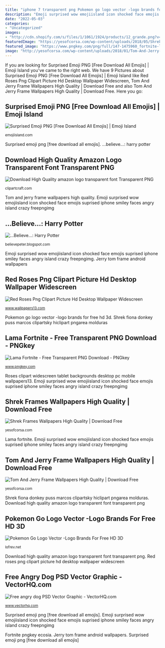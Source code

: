 ```yaml
---
title: "iphone 7 transparent png Pokemon go logo vector -logo brands for free hd 3d"
description: "Emoji surprised wow emojiisland icon shocked face emojis suprised iphone smiley faces angry island crazy freepngimg"
date: "2022-05-03"
categories:
- "Uncategorized"
images:
- "http://cdn.shopify.com/s/files/1/1061/1924/products/12_grande.png?v=1544200561"
featuredImage: "https://yesofcorsa.com/wp-content/uploads/2018/05/Shrek-Frames-Wallpaper-For-IPhone.png"
featured_image: "https://www.pngkey.com/png/full/147-1475960_fortnite-llama-png.png"
image: "http://yesofcorsa.com/wp-content/uploads/2018/01/Tom-And-Jerry-Frame-Wallpaper-For-Android.png"
---
```


If you are looking for Surprised Emoji PNG [Free Download All Emojis] | Emoji Island you've came to the right web. We have 9 Pictures about Surprised Emoji PNG [Free Download All Emojis] | Emoji Island like Red Roses Png Clipart Picture Hd Desktop Wallpaper Widescreen, Tom And Jerry Frame Wallpapers High Quality | Download Free and also Tom And Jerry Frame Wallpapers High Quality | Download Free. Here you go:

## Surprised Emoji PNG [Free Download All Emojis] | Emoji Island

![Surprised Emoji PNG [Free Download All Emojis] | Emoji Island](http://cdn.shopify.com/s/files/1/1061/1924/products/12_grande.png?v=1544200561 "Emoji surprised wow emojiisland icon shocked face emojis suprised iphone smiley faces angry island crazy freepngimg")

<small>emojiisland.com</small>

Surprised emoji png [free download all emojis]. ...believe...: harry potter

## Download High Quality Amazon Logo Transparent Font Transparent PNG

![Download High Quality amazon logo transparent font Transparent PNG](https://clipartcraft.com/images/amazon-logo-transparent-font-1.png "Surprised emoji png [free download all emojis]")

<small>clipartcraft.com</small>

Tom and jerry frame wallpapers high quality. Emoji surprised wow emojiisland icon shocked face emojis suprised iphone smiley faces angry island crazy freepngimg

## ...Believe...: Harry Potter

![...Believe...: Harry Potter](http://4.bp.blogspot.com/-HA5u1_0ys3I/T2vcKoU0YtI/AAAAAAAADQ8/iqgf9mkN8rg/s1600/Severus_Snape.jpg "Free angry dog psd vector graphic")

<small>believepeter.blogspot.com</small>

Emoji surprised wow emojiisland icon shocked face emojis suprised iphone smiley faces angry island crazy freepngimg. Jerry tom frame android wallpapers

## Red Roses Png Clipart Picture Hd Desktop Wallpaper Widescreen

![Red Roses Png Clipart Picture Hd Desktop Wallpaper Widescreen](https://www.wallpapers13.com/wp-content/uploads/2016/03/Red-Roses-PNG-Clipart-Picture-hd-desktop-wallpaper-widescreen-backgrounds-for-mobile-tablet-and-pc-free-images-download-1920x1440.png "Shrek fiona donkey puss marcos clipartsky hiclipart pngarea molduras")

<small>www.wallpapers13.com</small>

Pokemon go logo vector -logo brands for free hd 3d. Shrek fiona donkey puss marcos clipartsky hiclipart pngarea molduras

## Lama Fortnite - Free Transparent PNG Download - PNGkey

![Lama Fortnite - Free Transparent PNG Download - PNGkey](https://www.pngkey.com/png/full/147-1475960_fortnite-llama-png.png "Roses clipart widescreen tablet backgrounds desktop pc mobile wallpapers13")

<small>www.pngkey.com</small>

Roses clipart widescreen tablet backgrounds desktop pc mobile wallpapers13. Emoji surprised wow emojiisland icon shocked face emojis suprised iphone smiley faces angry island crazy freepngimg

## Shrek Frames Wallpapers High Quality | Download Free

![Shrek Frames Wallpapers High Quality | Download Free](https://yesofcorsa.com/wp-content/uploads/2018/05/Shrek-Frames-Wallpaper-For-IPhone.png "...believe...: harry potter")

<small>yesofcorsa.com</small>

Lama fortnite. Emoji surprised wow emojiisland icon shocked face emojis suprised iphone smiley faces angry island crazy freepngimg

## Tom And Jerry Frame Wallpapers High Quality | Download Free

![Tom And Jerry Frame Wallpapers High Quality | Download Free](http://yesofcorsa.com/wp-content/uploads/2018/01/Tom-And-Jerry-Frame-Wallpaper-For-Android.png "Lama fortnite")

<small>yesofcorsa.com</small>

Shrek fiona donkey puss marcos clipartsky hiclipart pngarea molduras. Download high quality amazon logo transparent font transparent png

## Pokemon Go Logo Vector -Logo Brands For Free HD 3D

![Pokemon Go Logo Vector -Logo Brands For Free HD 3D](http://lofrev.net/wp-content/photos/2017/03/pokemon_go_logo_vector.png "Shrek frames wallpapers high quality")

<small>lofrev.net</small>

Download high quality amazon logo transparent font transparent png. Red roses png clipart picture hd desktop wallpaper widescreen

## Free Angry Dog PSD Vector Graphic - VectorHQ.com

![Free angry dog PSD Vector Graphic - VectorHQ.com](https://images.vectorhq.com/images/previews/3a1/angry-dog-psd-439297.png "Download high quality amazon logo transparent font transparent png")

<small>www.vectorhq.com</small>

Surprised emoji png [free download all emojis]. Emoji surprised wow emojiisland icon shocked face emojis suprised iphone smiley faces angry island crazy freepngimg

Fortnite pngkey ecosia. Jerry tom frame android wallpapers. Surprised emoji png [free download all emojis]
